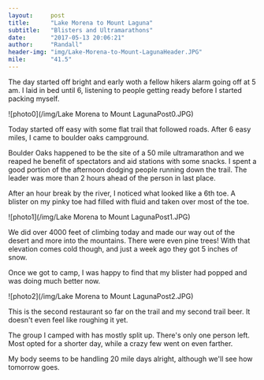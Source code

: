 ```yaml
---
layout:     post
title:      "Lake Morena to Mount Laguna"
subtitle:   "Blisters and Ultramarathons"
date:       "2017-05-13 20:06:21"
author:     "Randall"
header-img: "img/Lake-Morena-to-Mount-LagunaHeader.JPG"
mile:       "41.5"
---
```

The day started off bright and early woth a fellow hikers alarm going off at 5 am. I laid in bed until 6, listening to people getting ready before I started packing myself.

![photo0](/img/Lake Morena to Mount LagunaPost0.JPG)

Today started off easy with some flat trail that followed roads. After 6 easy miles, I came to boulder oaks campground.

Boulder Oaks happened to be the site of a 50 mile ultramarathon and we reaped he benefit of spectators and aid stations with some snacks. I spent a good portion of the afternoon dodging people running down the trail. The leader was more than 2 hours ahead of the person in last place.

After an hour break by the river, I noticed what looked like a 6th toe. A blister on my pinky toe had filled with fluid and taken over most of the toe.

![photo1](/img/Lake Morena to Mount LagunaPost1.JPG)

We did over 4000 feet of climbing today and made our way out of the desert and more into the mountains. There were even pine trees! With that elevation comes cold though, and just a week ago they got 5 inches of snow.

Once we got to camp, I was happy to find that my blister had popped and was doing much better now.

![photo2](/img/Lake Morena to Mount LagunaPost2.JPG)

This is the second restaurant so far on the trail and my second trail beer. It doesn't even feel like roughing it yet.

The group I camped with has mostly split up. There's only one person left. Most opted for a shorter day, while a crazy few went on even farther.

My body seems to be handling 20 mile days alright, although we'll see how tomorrow goes.
